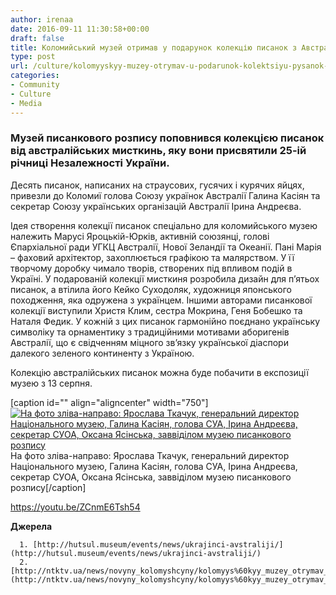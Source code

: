 ```yaml
---
author: irenaa
date: 2016-09-11 11:30:58+00:00
draft: false
title: Коломийський музей отримав у подарунок колекцію писанок з Австралії
type: post
url: /culture/kolomyyskyy-muzey-otrymav-u-podarunok-kolektsiyu-pysanok-z-avstraliyi/
categories:
- Community
- Culture
- Media
---
```


### **Музей писанкового розпису поповнився колекцією писанок від австралійських мисткинь, яку вони присвятили 25-ій річниці Незалежності України.**






Десять писанок, написаних на страусових, гусячих і курячих яйцях, привезли до Коломиї голова Союзу українок Австралії Галина Касіян та секретар Союзу українських організацій Австралії Ірина Андреєва.

Ідея створення колекції писанок спеціально для коломийського музею належить Марусі Яроцькій-Юрків, активній союзянці, голові Єпархіальної ради УГКЦ Австралії, Нової Зеландії та Океанії. Пані Марія – фаховий архітектор, захоплюється графікою та малярством. У її творчому доробку чимало творів, створених під впливом подій в Україні. У подарованій колекції мисткиня розробила дизайн для п’ятьох писанок, а втілила його Кейко Суходоляк, художниця японського походження, яка одружена з українцем. Іншими авторами писанкової колекції виступили Христя Клим, сестра Мокрина, Геня Бобешко та Наталя Федик. У кожній з цих писанок гармонійно поєднано українську символіку та орнаментику з традиційними мотивами аборигенів Австралії, що є свідченням міцного зв’язку української діаспори далекого зеленого континенту з Україною.

Колекцію австралійських писанок можна буде побачити в експозиції музею з 13 серпня.

[caption id="" align="aligncenter" width="750"][![На фото зліва-направо: Ярослава Ткачук, генеральний директор Національного музею, Галина Касіян, голова СУА, Ірина Андреєва, секретар СУОА, Оксана Ясінська, заввіділом музею писанкового розпису](http://www.ozeukes.com/wp-content/uploads/2016/09/234c083e4497041347eabe1b70d64063.jpg)
](http://hutsul.museum/events/news/ukrajinci-avstraliji/) На фото зліва-направо: Ярослава Ткачук, генеральний директор Національного музею, Галина Касіян, голова СУА, Ірина Андреєва, секретар СУОА, Оксана Ясінська, заввіділом музею писанкового розпису[/caption]

https://youtu.be/ZCnmE6Tsh54

**Джерела**



 	  1. [http://hutsul.museum/events/news/ukrajinci-avstraliji/](http://hutsul.museum/events/news/ukrajinci-avstraliji/)
 	  2. [http://ntktv.ua/news/novyny_kolomyshcyny/kolomyys%60kyy_muzey_otrymav_u_podarunok_kolektsiyu_pysanok_z_avstraliyi_video/](http://ntktv.ua/news/novyny_kolomyshcyny/kolomyys%60kyy_muzey_otrymav_u_podarunok_kolektsiyu_pysanok_z_avstraliyi_video/)


